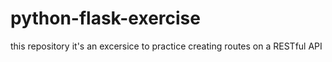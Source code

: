 # python-flask-exercise
this repository it's an excersice to practice creating routes on a RESTful API
